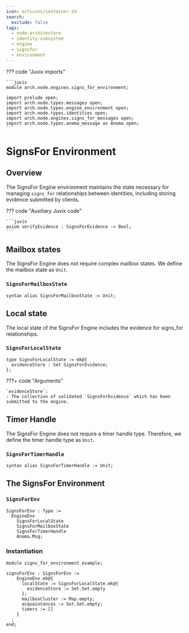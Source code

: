 ```yaml
---
icon: octicons/container-24
search:
  exclude: false
tags:
  - node-architecture
  - identity-subsystem
  - engine
  - signsfor
  - environment
---
```


??? code "Juvix imports"

    ```juvix
    module arch.node.engines.signs_for_environment;

    import prelude open;
    import arch.node.types.messages open;
    import arch.node.types.engine_environment open;
    import arch.node.types.identities open;
    import arch.node.engines.signs_for_messages open;
    import arch.node.types.anoma_message as Anoma open;
    ```

# SignsFor Environment

## Overview

The SignsFor Engine environment maintains the state necessary for managing `signs_for` relationships between identities, including storing evidence submitted by clients.

??? code "Auxiliary Juvix code"

    ```juvix
    axiom verifyEvidence : SignsForEvidence -> Bool;
    ```

## Mailbox states

The SignsFor Engine does not require complex mailbox states. We define the mailbox state as `Unit`.

### `SignsForMailboxState`

```juvix
syntax alias SignsForMailboxState := Unit;
```

## Local state

The local state of the SignsFor Engine includes the evidence for signs_for relationships.

### `SignsForLocalState`

```juvix
type SignsForLocalState := mk@{
  evidenceStore : Set SignsForEvidence;
};
```

???+ code "Arguments"

    `evidenceStore`:
    : The collection of validated `SignsForEvidence` which has been submitted to the engine.

## Timer Handle

The SignsFor Engine does not require a timer handle type. Therefore, we define the timer handle type as `Unit`.

### `SignsForTimerHandle`

```juvix
syntax alias SignsForTimerHandle := Unit;
```

## The SignsFor Environment

### `SignsForEnv`

```juvix
SignsForEnv : Type :=
  EngineEnv
    SignsForLocalState
    SignsForMailboxState
    SignsForTimerHandle
    Anoma.Msg;
```

### Instantiation

<!-- --8<-- [start:signsForEnv] -->
```juvix extract-module-statements
module signs_for_environment_example;

signsForEnv : SignsForEnv :=
    EngineEnv.mk@{
      localState := SignsForLocalState.mk@{
        evidenceStore := Set.Set.empty
      };
      mailboxCluster := Map.empty;
      acquaintances := Set.Set.empty;
      timers := []
    }
  ;
end;
```
<!-- --8<-- [end:signsForEnv] -->
